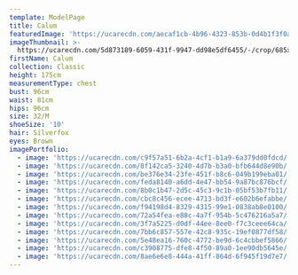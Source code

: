 ```yaml
---
template: ModelPage
title: Calum
featuredImage: 'https://ucarecdn.com/aecaf1cb-4b96-4323-853b-0d4b1f3f0a78/'
imageThumbnail: >-
  https://ucarecdn.com/5d873189-6059-431f-9947-dd98e5df6455/-/crop/685x940/112,0/-/preview/
firstName: Calum
collection: Classic
height: 175cm
measurementType: chest
bust: 96cm
waist: 81cm
hips: 96cm
size: 32/M
shoeSize: '10'
hair: Silverfox
eyes: Brown
imagePortfolio:
  - image: 'https://ucarecdn.com/c9f57a51-6b2a-4cf1-b1a9-6a379dd0fdcd/'
  - image: 'https://ucarecdn.com/8f142ca5-3240-4d7b-b3a0-bfb644d8e90b/'
  - image: 'https://ucarecdn.com/be376e34-23fe-451f-b8c6-049b199eba01/'
  - image: 'https://ucarecdn.com/feda8140-a6dd-4e47-bb54-9a87bc876bcf/'
  - image: 'https://ucarecdn.com/8b0c1b47-2d5c-45c3-9c1b-05bf53b7fb11/'
  - image: 'https://ucarecdn.com/cbc8c456-ecee-4713-bd3f-e602b6efabbe/'
  - image: 'https://ucarecdn.com/f94198d4-8329-4315-99e1-0838ab8e0100/'
  - image: 'https://ucarecdn.com/72a54fea-e88c-4a7f-954b-5c476216a5a7/'
  - image: 'https://ucarecdn.com/3f7a5225-d0df-44ee-8ee0-f7c3ceee64ca/'
  - image: 'https://ucarecdn.com/7bb6c857-557e-42c8-935c-19ef0877df58/'
  - image: 'https://ucarecdn.com/5e48ea16-760c-4772-be9d-6c4cbbef5866/'
  - image: 'https://ucarecdn.com/c3908775-dfe8-4f50-89a0-1ee90db5645e/'
  - image: 'https://ucarecdn.com/8ae6e6e8-444a-41ff-864d-6f945f19d7e7/'
---
```


